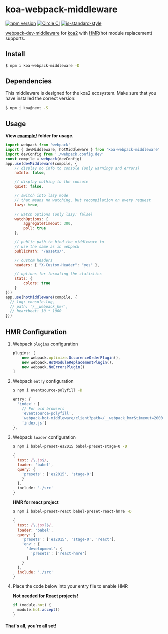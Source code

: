 # koa-webpack-middleware

[![npm version](http://img.shields.io/npm/v/koa-webpack-middleware.svg?style=flat-square)](https://npmjs.org/package/koa-webpack-middleware "View this project on npm")
[![Circle CI](https://circleci.com/gh/leecade/koa-webpack-middleware.svg)](https://circleci.com/gh/leecade/koa-webpack-middleware)
[![js-standard-style](https://img.shields.io/badge/code%20style-standard-brightgreen.svg)](http://standardjs.com/)

[webpack-dev-middleware](https://github.com/webpack/webpack-dev-middleware) for [koa2](https://github.com/koajs/koa/tree/v2.x) with [HMR](http://webpack.github.io/docs/hot-module-replacement-with-webpack.html)(hot module replacement) supports.

## Install

```sh
$ npm i koa-webpack-middleware -D
```

## Dependencies

This middleware is designed for the koa2 ecosystem. Make sure that you have installed the correct version:

```sh
$ npm i koa@next -S
```

## Usage

**View [example/](./example/) folder for usage.**

```js
import webpack from 'webpack'
import { devMiddleware, hotMiddleware } from 'koa-webpack-middleware'
import devConfig from './webpack.config.dev'
const compile = webpack(devConfig)
app.use(devMiddleware(compile, {
    // display no info to console (only warnings and errors)
    noInfo: false,

    // display nothing to the console
    quiet: false,

    // switch into lazy mode
    // that means no watching, but recompilation on every request
    lazy: true,

    // watch options (only lazy: false)
    watchOptions: {
        aggregateTimeout: 300,
        poll: true
    },

    // public path to bind the middleware to
    // use the same as in webpack
    publicPath: "/assets/",

    // custom headers
    headers: { "X-Custom-Header": "yes" },

    // options for formating the statistics
    stats: {
        colors: true
    }
}))
app.use(hotMiddleware(compile, {
  // log: console.log,
  // path: '/__webpack_hmr',
  // heartbeat: 10 * 1000
}))
```

## HMR Configuration

1. Webpack `plugins` configuration

    ```js
    plugins: [
        new webpack.optimize.OccurenceOrderPlugin(),
        new webpack.HotModuleReplacementPlugin(),
        new webpack.NoErrorsPlugin()
    ]
    ```
2. Webpack `entry` configuration

    ```sh
    $ npm i eventsource-polyfill -D
    ```

    ```js
    entry: {
      'index': [
        // For old browsers
        'eventsource-polyfill',
        'webpack-hot-middleware/client?path=/__webpack_hmr&timeout=20000',
        'index.js']
    },
    ```

3. Webpack `loader` configuration 
    
    ```sh
    $ npm i babel-preset-es2015 babel-preset-stage-0 -D
    ```

    ```js
    {
      test: /\.js$/,
      loader: 'babel',
      query: {
        'presets': ['es2015', 'stage-0']
        }
      },
      include: './src'
    }
    ```

    **HMR for react project**

    ```sh
    $ npm i babel-preset-react babel-preset-react-hmre -D
    ```

    ```js
    {
      test: /\.jsx?$/,
      loader: 'babel',
      query: {
        'presets': ['es2015', 'stage-0', 'react'],
        'env': {
          'development': {
            'presets': ['react-hmre']
          }
        }
      },
      include: './src'
    }
    ```

4. Place the code below into your entry file to enable HMR

    **Not needed for React projects!**

    ```js
    if (module.hot) {
      module.hot.accept()
    }
    ```

#### That's all, you're all set!
    
